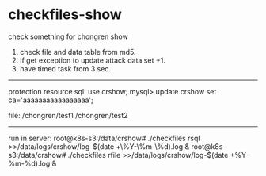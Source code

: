 # checkfiles-show
check something for chongren show 

1. check file and data table from md5.
2. if get exception to update attack data set +1.
3. have timed task from 3 sec.

------------------------
protection resource
sql: 
    use crshow;
    mysql> update crshow set ca='aaaaaaaaaaaaaaaaa';

file:
    /chongren/test1
    /chongren/test2

------------------------
run in server:
root@k8s-s3:/data/crshow# ./checkfiles rsql >>/data/logs/crshow/log-$(date +\%Y-\%m-\%d).log &
root@k8s-s3:/data/crshow# ./checkfiles rfile >>/data/logs/crshow/log-$(date +\%Y-\%m-\%d).log &